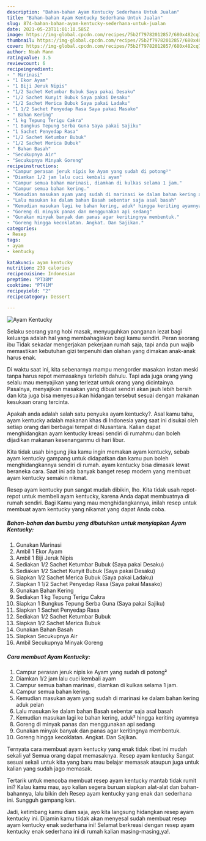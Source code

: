 ```yaml
---
description: "Bahan-bahan Ayam Kentucky Sederhana Untuk Jualan"
title: "Bahan-bahan Ayam Kentucky Sederhana Untuk Jualan"
slug: 874-bahan-bahan-ayam-kentucky-sederhana-untuk-jualan
date: 2021-05-23T11:01:10.585Z
image: https://img-global.cpcdn.com/recipes/75b2f79782012857/680x482cq70/ayam-kentucky-foto-resep-utama.jpg
thumbnail: https://img-global.cpcdn.com/recipes/75b2f79782012857/680x482cq70/ayam-kentucky-foto-resep-utama.jpg
cover: https://img-global.cpcdn.com/recipes/75b2f79782012857/680x482cq70/ayam-kentucky-foto-resep-utama.jpg
author: Noah Mann
ratingvalue: 3.5
reviewcount: 6
recipeingredient:
- " Marinasi"
- "1 Ekor Ayam"
- "1 Biji Jeruk Nipis"
- "1/2 Sachet Ketumbar Bubuk Saya pakai Desaku"
- "1/2 Sachet Kunyit Bubuk Saya pakai Desaku"
- "1/2 Sachet Merica Bubuk Saya pakai Ladaku"
- "1 1/2 Sachet Penyedap Rasa Saya pakai Masako"
- " Bahan Kering"
- "1 kg Tepung Terigu Cakra"
- "1 Bungkus Tepung Serba Guna Saya pakai Sajiku"
- "1 Sachet Penyedap Rasa"
- "1/2 Sachet Ketumbar Bubuk"
- "1/2 Sachet Merica Bubuk"
- " Bahan Basah"
- "Secukupnya Air"
- "Secukupnya Minyak Goreng"
recipeinstructions:
- "Campur perasan jeruk nipis ke Ayam yang sudah di potong²"
- "Diamkan 1/2 jam lalu cuci kembali ayam"
- "Campur semua bahan marinasi, diamkan di kulkas selama 1 jam."
- "Campur semua bahan kering."
- "Kemudian masukan ayam yang sudah di marinasi ke dalam bahan kering aduk pelan"
- "Lalu masukan ke dalam bahan Basah sebentar saja asal basah"
- "Kemudian masukan lagi ke bahan kering, aduk² hingga keriting ayamnya"
- "Goreng di minyak panas dan menggunakan api sedang"
- "Gunakan minyak banyak dan panas agar keritingnya membentuk."
- "Goreng hingga kecoklatan. Angkat. Dan Sajikan."
categories:
- Resep
tags:
- ayam
- kentucky

katakunci: ayam kentucky 
nutrition: 239 calories
recipecuisine: Indonesian
preptime: "PT38M"
cooktime: "PT41M"
recipeyield: "2"
recipecategory: Dessert

---
```



![Ayam Kentucky](https://img-global.cpcdn.com/recipes/75b2f79782012857/680x482cq70/ayam-kentucky-foto-resep-utama.jpg)

Selaku seorang yang hobi masak, menyuguhkan panganan lezat bagi keluarga adalah hal yang membahagiakan bagi kamu sendiri. Peran seorang ibu Tidak sekadar mengerjakan pekerjaan rumah saja, tapi anda pun wajib memastikan kebutuhan gizi terpenuhi dan olahan yang dimakan anak-anak harus enak.

Di waktu  saat ini, kita sebenarnya mampu mengorder masakan instan meski tanpa harus repot memasaknya terlebih dahulu. Tapi ada juga orang yang selalu mau menyajikan yang terlezat untuk orang yang dicintainya. Pasalnya, menyajikan masakan yang dibuat sendiri akan jauh lebih bersih dan kita juga bisa menyesuaikan hidangan tersebut sesuai dengan makanan kesukaan orang tercinta. 



Apakah anda adalah salah satu penyuka ayam kentucky?. Asal kamu tahu, ayam kentucky adalah makanan khas di Indonesia yang saat ini disukai oleh setiap orang dari berbagai tempat di Nusantara. Kalian dapat menghidangkan ayam kentucky kreasi sendiri di rumahmu dan boleh dijadikan makanan kesenanganmu di hari libur.

Kita tidak usah bingung jika kamu ingin memakan ayam kentucky, sebab ayam kentucky gampang untuk didapatkan dan kamu pun boleh menghidangkannya sendiri di rumah. ayam kentucky bisa dimasak lewat beraneka cara. Saat ini ada banyak banget resep modern yang membuat ayam kentucky semakin nikmat.

Resep ayam kentucky pun sangat mudah dibikin, lho. Kita tidak usah repot-repot untuk membeli ayam kentucky, karena Anda dapat membuatnya di rumah sendiri. Bagi Kamu yang mau menghidangkannya, inilah resep untuk membuat ayam kentucky yang nikamat yang dapat Anda coba.

<!--inarticleads1-->

##### Bahan-bahan dan bumbu yang dibutuhkan untuk menyiapkan Ayam Kentucky:

1. Gunakan  Marinasi
1. Ambil 1 Ekor Ayam
1. Ambil 1 Biji Jeruk Nipis
1. Sediakan 1/2 Sachet Ketumbar Bubuk (Saya pakai Desaku)
1. Sediakan 1/2 Sachet Kunyit Bubuk (Saya pakai Desaku)
1. Siapkan 1/2 Sachet Merica Bubuk (Saya pakai Ladaku)
1. Siapkan 1 1/2 Sachet Penyedap Rasa (Saya pakai Masako)
1. Gunakan  Bahan Kering
1. Sediakan 1 kg Tepung Terigu Cakra
1. Siapkan 1 Bungkus Tepung Serba Guna (Saya pakai Sajiku)
1. Siapkan 1 Sachet Penyedap Rasa
1. Sediakan 1/2 Sachet Ketumbar Bubuk
1. Siapkan 1/2 Sachet Merica Bubuk
1. Gunakan  Bahan Basah
1. Siapkan Secukupnya Air
1. Ambil Secukupnya Minyak Goreng




<!--inarticleads2-->

##### Cara membuat Ayam Kentucky:

1. Campur perasan jeruk nipis ke Ayam yang sudah di potong²
1. Diamkan 1/2 jam lalu cuci kembali ayam
1. Campur semua bahan marinasi, diamkan di kulkas selama 1 jam.
1. Campur semua bahan kering.
1. Kemudian masukan ayam yang sudah di marinasi ke dalam bahan kering aduk pelan
1. Lalu masukan ke dalam bahan Basah sebentar saja asal basah
1. Kemudian masukan lagi ke bahan kering, aduk² hingga keriting ayamnya
1. Goreng di minyak panas dan menggunakan api sedang
1. Gunakan minyak banyak dan panas agar keritingnya membentuk.
1. Goreng hingga kecoklatan. Angkat. Dan Sajikan.




Ternyata cara membuat ayam kentucky yang enak tidak ribet ini mudah sekali ya! Semua orang dapat memasaknya. Resep ayam kentucky Sangat sesuai sekali untuk kita yang baru mau belajar memasak ataupun juga untuk kalian yang sudah jago memasak.

Tertarik untuk mencoba membuat resep ayam kentucky mantab tidak rumit ini? Kalau kamu mau, ayo kalian segera buruan siapkan alat-alat dan bahan-bahannya, lalu bikin deh Resep ayam kentucky yang enak dan sederhana ini. Sungguh gampang kan. 

Jadi, ketimbang kamu diam saja, ayo kita langsung hidangkan resep ayam kentucky ini. Dijamin kamu tiidak akan menyesal sudah membuat resep ayam kentucky enak sederhana ini! Selamat berkreasi dengan resep ayam kentucky enak sederhana ini di rumah kalian masing-masing,ya!.

